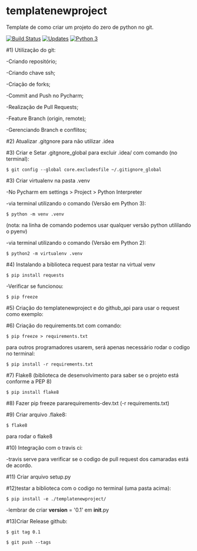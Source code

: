 # templatenewproject
Template de como criar um projeto do zero de python no git.

[![Build Status](https://app.travis-ci.com/JoaoZati/libpythonpro.svg?branch=master)](https://app.travis-ci.com/JoaoZati/libpythonpro)
[![Updates](https://pyup.io/repos/github/JoaoZati/templatenewproject/shield.svg)](https://pyup.io/repos/github/JoaoZati/templatenewproject/)
[![Python 3](https://pyup.io/repos/github/JoaoZati/templatenewproject/python-3-shield.svg)](https://pyup.io/repos/github/JoaoZati/templatenewproject/)


#1) Utilização do git:

-Criando repositório;

-Criando chave ssh;

-Criação de forks;

-Commit and Push no Pycharm;

-Realização de Pull Requests;

-Feature Branch (origin, remote);

-Gerenciando Branch e conflitos;

#2) Atualizar .gitgnore para não utilizar .idea

#3) Criar e Setar .gitgnore_global para excluir .idea/ com comando (no terminal):
```buildoutcfg
$ git config --global core.excludesfile ~/.gitignore_global
```

#3) Criar virtualenv na pasta .venv

-No Pycharm em settings > Project > Python Interpreter

-via terminal utilizando o comando (Versão em Python 3):
```buildoutcfg
$ python -m venv .venv
```

(nota: na linha de comando podemos usar qualquer versão python utililando o pyenv)

-via terminal utilizando o comando (Versão em Python 2):
```buildoutcfg
$ python2 -m virtualenv .venv
```


#4) Instalando a biblioteca request para testar na virtual venv
```buildoutcfg
$ pip install requests
```
-Verificar se funcionou:
```buildoutcfg
$ pip freeze
```

#5) Criação do templatenewproject e do github_api para usar o request como exemplo:

#6) Criação do requirements.txt com comando:
```buildoutcfg
$ pip freeze > requirements.txt
```
para outros programadores usarem, será apenas necessário rodar o codigo no terminal:
```buildoutcfg
$ pip install -r requirements.txt
```

#7) Flake8 (biblioteca de desenvolvimento para saber se o projeto está conforme a PEP 8)
```buildoutcfg
$ pip install flake8
```

#8) Fazer pip freeze pararequirements-dev.txt (-r requirements.txt)

#9) Criar arquivo .flake8:
```buildoutcfg
$ flake8
```
para rodar o flake8

#10) Integração com o travis ci:

-travis serve para verificar se o codigo de pull request dos camaradas está de acordo.

#11) Criar arquivo setup.py

#12)testar a biblioteca com o codigo no terminal (uma pasta acima):
```buildoutcfg
$ pip install -e ./templatenewproject/
```

-lembrar de criar __version__ = '0.1' em __init__.py

#13)Criar Release github:
```buildoutcfg
$ git tag 0.1
```
```buildoutcfg
$ git push --tags
```